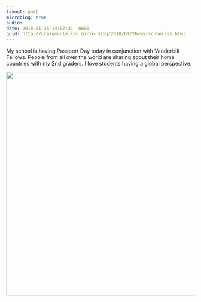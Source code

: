 ```yaml
---
layout: post
microblog: true
audio: 
date: 2018-01-26 14:07:31 -0600
guid: http://craigmcclellan.micro.blog/2018/01/26/my-school-is.html
---
```

My school is having Passport Day today in conjunction with Vanderbilt Fellows. People from all over the world are sharing about their home countries with my 2nd graders. I love students having a global perspective.

<img src="http://craigmcclellan.com/uploads/2018/20f5237a37.jpg" width="599" height="600" />
